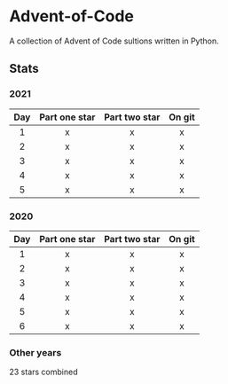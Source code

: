 # Advent-of-Code

A collection of Advent of Code sultions written in Python.

## Stats

### 2021

|  Day  | Part one star | Part two star | On git |
| :---: | :-----------: | :-----------: | :----: |
|   1   |       x       |       x       |   x    |
|   2   |       x       |       x       |   x    |
|   3   |       x       |       x       |   x    |
|   4   |       x       |       x       |   x    |
|   5   |       x       |       x       |   x    |

### 2020

|  Day  | Part one star | Part two star | On git |
| :---: | :-----------: | :-----------: | :----: |
|   1   |       x       |       x       |   x    |
|   2   |       x       |       x       |   x    |
|   3   |       x       |       x       |   x    |
|   4   |       x       |       x       |   x    |
|   5   |       x       |       x       |   x    |
|   6   |       x       |       x       |   x    |

### Other years
23 stars combined